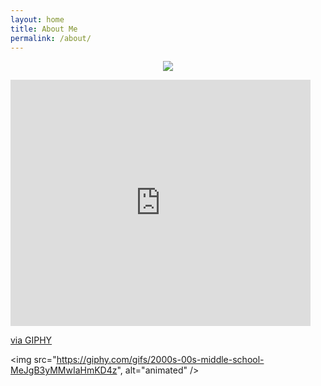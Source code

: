 ```yaml
---
layout: home
title: About Me
permalink: /about/
---
```


<p align=center> 
  <img src="https://giphy.com/gifs/2000s-00s-middle-school-MeJgB3yMMwIaHmKD4z"/>
</p>

<iframe src="https://giphy.com/embed/MeJgB3yMMwIaHmKD4z" width="480" height="394" frameBorder="0" class="giphy-embed" allowFullScreen></iframe><p><a href="https://giphy.com/gifs/2000s-00s-middle-school-MeJgB3yMMwIaHmKD4z">via GIPHY</a></p>

<img src="https://giphy.com/gifs/2000s-00s-middle-school-MeJgB3yMMwIaHmKD4z", alt="animated" />
